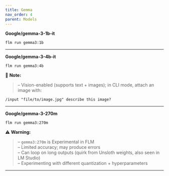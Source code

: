 ```yaml
---
title: Gemma
nav_order: 4
parent: Models
---
```


**Google/gemma-3-1b-it**

```
flm run gemma3:1b
```

---

**Google/gemma-3-4b-it**

```
flm run gemma3:4b
```

📝 **Note:**
> – Vision-enabled (supports text + images); in CLI mode, attach an image with:

```
/input "file/to/image.jpg" describe this image?
```

---

**Google/gemma-3-270m**

```
flm run gemma3:270m
```

⚠️ **Warning:** 
> – `gemma3:270m` is Experimental in FLM  
> – Limited accuracy; may produce errors  
> – Can loop on long outputs (quirk from Unsloth weights, also seen in LM Studio)  
> – Experimenting with different quantization + hyperparameters  

---